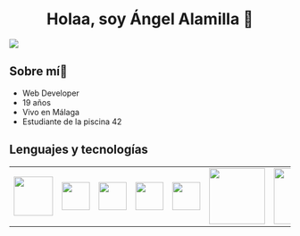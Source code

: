 <div align="center">
  <h1>Holaa, soy Ángel Alamilla 👋</h1>
</div>


<img src="https://i.imgur.com/N9DNRH6.jpeg">

<h2>Sobre mí👀</h2>
<ul>
  <li>Web Developer</li>
  <li>19 años</li>
  <li>Vivo en Málaga</li>
  <li>Estudiante de la piscina 42</li>
</ul>

<h2>Lenguajes y tecnologías</h2>
<table border="0">
  <tr>
    <td><img src="https://upload.wikimedia.org/wikipedia/commons/thumb/6/61/HTML5_logo_and_wordmark.svg/2048px-HTML5_logo_and_wordmark.svg.png" width="70px"></td>
    <td><img src="https://upload.wikimedia.org/wikipedia/commons/thumb/d/d5/CSS3_logo_and_wordmark.svg/1200px-CSS3_logo_and_wordmark.svg.png" width="50px"></td>
    <td><img src="https://upload.wikimedia.org/wikipedia/commons/thumb/9/99/Unofficial_JavaScript_logo_2.svg/1200px-Unofficial_JavaScript_logo_2.svg.png" width="50px"></td>
    <td><img src="https://upload.wikimedia.org/wikipedia/commons/thumb/2/27/PHP-logo.svg/2560px-PHP-logo.svg.png" width="50px"></td>
    <td><img src="https://upload.wikimedia.org/wikipedia/en/thumb/3/30/Java_programming_language_logo.svg/1200px-Java_programming_language_logo.svg.png" width="50px"></td>
    <td><img src="https://miro.medium.com/v2/resize:fit:880/1*IYIP9I9YhfuLsBlxgVfiVQ.png" width="100px"></td>
    <td><img src="https://e7.pngegg.com/pngimages/617/252/png-clipart-mysql-workbench-computer-icons-logo-database-server-blue-text.png" width="100px"></td>
    <td><img src="https://upload.wikimedia.org/wikipedia/commons/thumb/c/c3/Python-logo-notext.svg/1869px-Python-logo-notext.svg.png" width="66px"></td>
    <td><img src="https://upload.wikimedia.org/wikipedia/commons/1/19/C_Logo.png" width="66px"></td>
    <td><img src="https://upload.wikimedia.org/wikipedia/commons/thumb/9/9a/Visual_Studio_Code_1.35_icon.svg/512px-Visual_Studio_Code_1.35_icon.svg.png" width="66px"></td>
    <td><img src="https://upload.wikimedia.org/wikipedia/commons/thumb/9/98/Apache_NetBeans_Logo.svg/1776px-Apache_NetBeans_Logo.svg.png" width="66px"></td>
  </tr>
</table>



<!--
**aab0030/aab0030** is a ✨ _special_ ✨ repository because its `README.md` (this file) appears on your GitHub profile.



